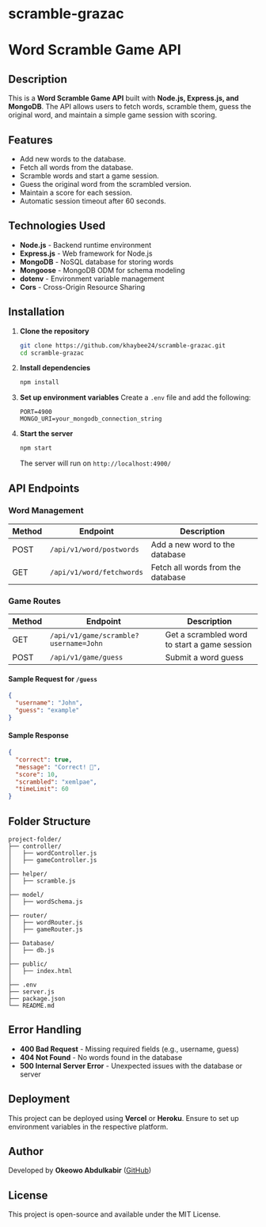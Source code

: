 # scramble-grazac
# Word Scramble Game API

## Description
This is a **Word Scramble Game API** built with **Node.js, Express.js, and MongoDB**. The API allows users to fetch words, scramble them, guess the original word, and maintain a simple game session with scoring.

## Features
- Add new words to the database.
- Fetch all words from the database.
- Scramble words and start a game session.
- Guess the original word from the scrambled version.
- Maintain a score for each session.
- Automatic session timeout after 60 seconds.

## Technologies Used
- **Node.js** - Backend runtime environment
- **Express.js** - Web framework for Node.js
- **MongoDB** - NoSQL database for storing words
- **Mongoose** - MongoDB ODM for schema modeling
- **dotenv** - Environment variable management
- **Cors** - Cross-Origin Resource Sharing

## Installation

1. **Clone the repository**
   ```bash
   git clone https://github.com/khaybee24/scramble-grazac.git
   cd scramble-grazac
   ```

2. **Install dependencies**
   ```bash
   npm install
   ```

3. **Set up environment variables**
   Create a `.env` file and add the following:
   ```env
   PORT=4900
   MONGO_URI=your_mongodb_connection_string
   ```

4. **Start the server**
   ```bash
   npm start
   ```
   The server will run on `http://localhost:4900/`

## API Endpoints

### Word Management
| Method | Endpoint        | Description |
|--------|---------------|-------------|
| POST   | `/api/v1/word/postwords` | Add a new word to the database |
| GET    | `/api/v1/word/fetchwords` | Fetch all words from the database |

### Game Routes
| Method | Endpoint        | Description |
|--------|---------------|-------------|
| GET    | `/api/v1/game/scramble?username=John` | Get a scrambled word to start a game session |
| POST   | `/api/v1/game/guess` | Submit a word guess |

#### Sample Request for `/guess`
```json
{
  "username": "John",
  "guess": "example"
}
```

#### Sample Response
```json
{
  "correct": true,
  "message": "Correct! 🎉",
  "score": 10,
  "scrambled": "xemlpae",
  "timeLimit": 60
}
```

## Folder Structure
```
project-folder/
├── controller/
│   ├── wordController.js
│   ├── gameController.js
│
├── helper/
│   ├── scramble.js
│
├── model/
│   ├── wordSchema.js
│
├── router/
│   ├── wordRouter.js
│   ├── gameRouter.js
│
├── Database/
│   ├── db.js
│
├── public/
│   ├── index.html
│
├── .env
├── server.js
├── package.json
└── README.md
```

## Error Handling
- **400 Bad Request** - Missing required fields (e.g., username, guess)
- **404 Not Found** - No words found in the database
- **500 Internal Server Error** - Unexpected issues with the database or server

## Deployment
This project can be deployed using **Vercel** or **Heroku**. Ensure to set up environment variables in the respective platform.

## Author
Developed by **Okeowo Abdulkabir** ([GitHub](https://github.com/khaybee24))

## License
This project is open-source and available under the MIT License.


